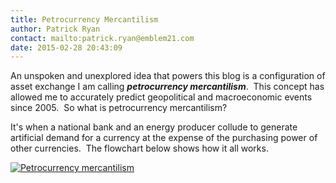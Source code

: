```yaml
---
title: Petrocurrency Mercantilism
author: Patrick Ryan
contact: mailto:patrick.ryan@emblem21.com
date: 2015-02-28 20:43:09
---
```


An unspoken and unexplored idea that powers this blog is a configuration of asset exchange I am calling _**petrocurrency mercantilism**_.  This concept has allowed me to accurately predict geopolitical and macroeconomic events since 2005.  So what is petrocurrency mercantilism?

It's when a national bank and an energy producer collude to generate artificial demand for a currency at the expense of the purchasing power of other currencies.  The flowchart below shows how it all works.

[![Petrocurrency mercantilism](/images/Yep.png)](/images/Yep.png)